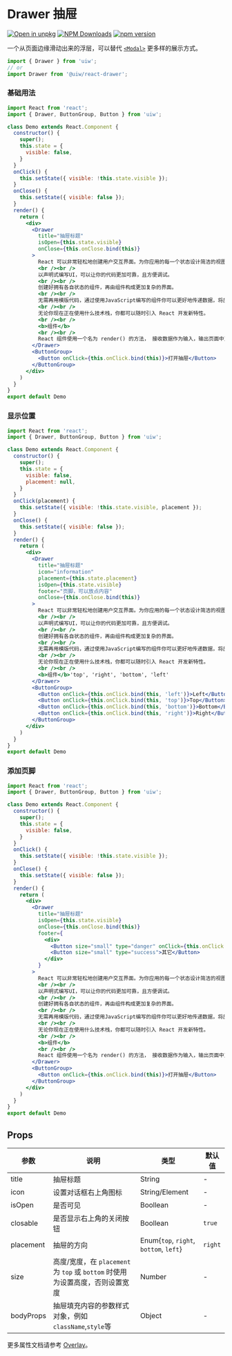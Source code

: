Drawer 抽屉
===

[![Open in unpkg](https://img.shields.io/badge/Open%20in-unpkg-blue)](https://uiwjs.github.io/npm-unpkg/#/pkg/@uiw/react-drawer/file/README.md)
[![NPM Downloads](https://img.shields.io/npm/dm/@uiw/react-drawer.svg?style=flat)](https://www.npmjs.com/package/@uiw/react-drawer)
[![npm version](https://img.shields.io/npm/v/@uiw/react-drawer.svg?label=@uiw/react-drawer)](https://npmjs.com/@uiw/react-drawer)

一个从页面边缘滑动出来的浮层，可以替代 [`<Modal>`](#/components/modal) 更多样的展示方式。

```jsx
import { Drawer } from 'uiw';
// or
import Drawer from '@uiw/react-drawer';
```

### 基础用法

<!--rehype:bgWhite=true&codeSandbox=true&codePen=true-->
```jsx mdx:preview
import React from 'react';
import { Drawer, ButtonGroup, Button } from 'uiw';

class Demo extends React.Component {
  constructor() {
    super();
    this.state = {
      visible: false,
    }
  }
  onClick() {
    this.setState({ visible: !this.state.visible });
  }
  onClose() {
    this.setState({ visible: false });
  }
  render() {
    return (
      <div>
        <Drawer
          title="抽屉标题"
          isOpen={this.state.visible}
          onClose={this.onClose.bind(this)}
        >
          React 可以非常轻松地创建用户交互界面。为你应用的每一个状态设计简洁的视图，在数据改变时 React 也可以高效地更新渲染界面。
          <br /><br />
          以声明式编写UI，可以让你的代码更加可靠，且方便调试。
          <br /><br />
          创建好拥有各自状态的组件，再由组件构成更加复杂的界面。
          <br /><br />
          无需再用模版代码，通过使用JavaScript编写的组件你可以更好地传递数据，将应用状态和DOM拆分开来。
          <br /><br />
          无论你现在正在使用什么技术栈，你都可以随时引入 React 开发新特性。
          <br /><br />
          <b>组件</b>
          <br /><br />
          React 组件使用一个名为 render() 的方法， 接收数据作为输入，输出页面中对应展示的内容。 下面这个示例中类似XML的写法被称为JSX. 输入的数据通过 this.props 传入 render() 方法。
        </Drawer>
        <ButtonGroup>
          <Button onClick={this.onClick.bind(this)}>打开抽屉</Button>
        </ButtonGroup>
      </div>
    )
  }
}
export default Demo
```

### 显示位置

<!--rehype:bgWhite=true&codeSandbox=true&codePen=true-->
```jsx mdx:preview
import React from 'react';
import { Drawer, ButtonGroup, Button } from 'uiw';

class Demo extends React.Component {
  constructor() {
    super();
    this.state = {
      visible: false,
      placement: null,
    }
  }
  onClick(placement) {
    this.setState({ visible: !this.state.visible, placement });
  }
  onClose() {
    this.setState({ visible: false });
  }
  render() {
    return (
      <div>
        <Drawer
          title="抽屉标题"
          icon="information"
          placement={this.state.placement}
          isOpen={this.state.visible}
          footer="页脚，可以放点内容"
          onClose={this.onClose.bind(this)}
        >
          React 可以非常轻松地创建用户交互界面。为你应用的每一个状态设计简洁的视图，在数据改变时 React 也可以高效地更新渲染界面。
          <br /><br />
          以声明式编写UI，可以让你的代码更加可靠，且方便调试。
          <br /><br />
          创建好拥有各自状态的组件，再由组件构成更加复杂的界面。
          <br /><br />
          无需再用模版代码，通过使用JavaScript编写的组件你可以更好地传递数据，将应用状态和DOM拆分开来。
          <br /><br />
          无论你现在正在使用什么技术栈，你都可以随时引入 React 开发新特性。
          <br /><br />
          <b>组件</b>'top', 'right', 'bottom', 'left'
        </Drawer>
        <ButtonGroup>
          <Button onClick={this.onClick.bind(this, 'left')}>Left</Button>
          <Button onClick={this.onClick.bind(this, 'top')}>Top</Button>
          <Button onClick={this.onClick.bind(this, 'bottom')}>Bottom</Button>
          <Button onClick={this.onClick.bind(this, 'right')}>Right</Button>
        </ButtonGroup>
      </div>
    )
  }
}
export default Demo
```


### 添加页脚

<!--rehype:bgWhite=true&codeSandbox=true&codePen=true-->
```jsx mdx:preview
import React from 'react';
import { Drawer, ButtonGroup, Button } from 'uiw';

class Demo extends React.Component {
  constructor() {
    super();
    this.state = {
      visible: false,
    }
  }
  onClick() {
    this.setState({ visible: !this.state.visible });
  }
  onClose() {
    this.setState({ visible: false });
  }
  render() {
    return (
      <div>
        <Drawer
          title="抽屉标题"
          isOpen={this.state.visible}
          onClose={this.onClose.bind(this)}
          footer={
            <div>
              <Button size="small" type="danger" onClick={this.onClick.bind(this)}>关闭抽屉</Button>
              <Button size="small" type="success">其它</Button>
            </div>
          }
        >
          React 可以非常轻松地创建用户交互界面。为你应用的每一个状态设计简洁的视图，在数据改变时 React 也可以高效地更新渲染界面。
          <br /><br />
          以声明式编写UI，可以让你的代码更加可靠，且方便调试。
          <br /><br />
          创建好拥有各自状态的组件，再由组件构成更加复杂的界面。
          <br /><br />
          无需再用模版代码，通过使用JavaScript编写的组件你可以更好地传递数据，将应用状态和DOM拆分开来。
          <br /><br />
          无论你现在正在使用什么技术栈，你都可以随时引入 React 开发新特性。
          <br /><br />
          <b>组件</b>
          <br /><br />
          React 组件使用一个名为 render() 的方法， 接收数据作为输入，输出页面中对应展示的内容。 下面这个示例中类似XML的写法被称为JSX. 输入的数据通过 this.props 传入 render() 方法。
        </Drawer>
        <ButtonGroup>
          <Button onClick={this.onClick.bind(this)}>打开抽屉</Button>
        </ButtonGroup>
      </div>
    )
  }
}
export default Demo
```

## Props

| 参数 | 说明 | 类型 | 默认值 |
|--------- |-------- |--------- |-------- |
| title | 抽屉标题 | String | - |
| icon | 设置对话框右上角图标 | String/Element | - |
| isOpen | 是否可见 | Boollean | - |
| closable | 是否显示右上角的关闭按钮 | Boollean | `true` |
| placement | 抽屉的方向 | Enum{`top`, `right`, `bottom`, `left`} | `right` |
| size | 高度/宽度，在 `placement` 为 `top` 或 `bottom` 时使用为设置高度，否则设置宽度 | Number | - |
| bodyProps | 抽屉填充内容的参数样式对象，例如`className`,`style`等 | Object | - |


更多属性文档请参考 [Overlay](#/components/overlay)。
